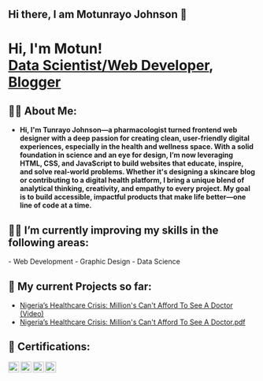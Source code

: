 ## Hi there, I am Motunrayo Johnson 👋

<h1>Hi, I'm Motun! <br/><a href="https://github.com/Rayo-Johnson">Data Scientist/Web Developer</a>, <a href="https://www.thealcyone.com">Blogger</a></h1>

<h2>👨‍💻 About Me:</h2>

- <b>Hi, I'm Tunrayo Johnson—a pharmacologist turned frontend web designer with a deep passion for creating clean, user-friendly digital experiences, especially in the health and wellness space. With a solid foundation in science and an eye for design, I’m now leveraging HTML, CSS, and JavaScript to build websites that educate, inspire, and solve real-world problems. Whether it's designing a skincare blog or contributing to a digital health platform, I bring a unique blend of analytical thinking, creativity, and empathy to every project. My goal is to build accessible, impactful products that make life better—one line of code at a time.
</b>
 
<h2>👨‍💻 I’m currently improving my skills in the following areas:</h2>
-  Web Development
-  Graphic Design
-  Data Science


<h2> 🤳 My current Projects so far:</h2>

-  [Nigeria’s Healthcare Crisis: Million's Can't Afford To See A Doctor (Video)](https://www.youtube.com/watch?v=xeSw08lZO_o)
-  [Nigeria’s Healthcare Crisis: Million's Can't Afford To See A Doctor.pdf](https://drive.google.com/file/d/1ZEggIUnW-26npzjU96YBchwKZBoUW1X3/view?usp=sharing)

<h2> 🤳 Certifications:</h2>

[<img align="left" alt="JoshMadakor | YouTube" width="22px" src="https://cdn.jsdelivr.net/npm/simple-icons@v3/icons/youtube.svg" />][youtube]
[<img align="left" alt="JoshMadakor | Twitter" width="22px" src="https://cdn.jsdelivr.net/npm/simple-icons@v3/icons/twitter.svg" />][twitter]
[<img align="left" alt="JoshMadakor | LinkedIn" width="22px" src="https://cdn.jsdelivr.net/npm/simple-icons@v3/icons/linkedin.svg" />][linkedin]
[<img align="left" alt="JoshMadakor | Instagram" width="22px" src="https://cdn.jsdelivr.net/npm/simple-icons@v3/icons/instagram.svg" />][instagram]

[twitter]: https://x.com/Rayo_A
[youtube]: https://www.youtube.com/@Rayo_johnson
[instagram]: https://www.instagram.com/Rayo_A/
[linkedin]: https://www.linkedin.com/in/motunrayo-adigun/

<!--
**joshmadakor1/joshmadakor1** is a ✨ _special_ ✨ repository because its `README.md` (this file) appears on your GitHub profile.

Here are some ideas to get you started:

- 🔭 I’m currently working on ...
- 🌱 I’m currently learning ...
- 👯 I’m looking to collaborate on ...
- 🤔 I’m looking for help with ...
- 💬 Ask me about ...
- 📫 How to reach me: ...
- 😄 Pronouns: ...
- ⚡ Fun fact: ...
-->

